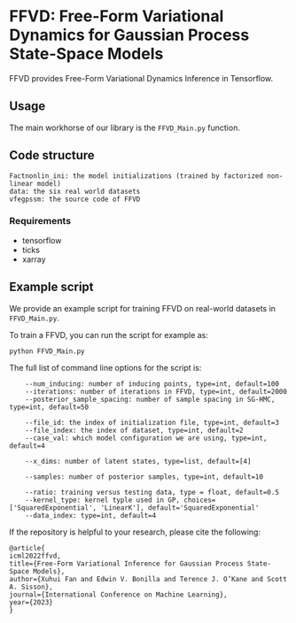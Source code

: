 # FFVD: Free-Form Variational Dynamics for Gaussian Process State-Space Models

FFVD provides Free-Form Variational Dynamics Inference in Tensorflow. 

## Usage

The main workhorse of our library is the `FFVD_Main.py` function.



## Code structure
```
Factnonlin_ini: the model initializations (trained by factorized non-linear model)
data: the six real world datasets
vfegpssm: the source code of FFVD
```


### Requirements
* tensorflow
* ticks
* xarray


## Example script

We provide an example script for training FFVD on real-world datasets in `FFVD_Main.py`.


To train a FFVD, you can run the script for example as:
```
python FFVD_Main.py
```
The full list of command line options for the script is:

```
    --num_inducing: number of inducing points, type=int, default=100
    --iterations: number of iterations in FFVD, type=int, default=2000
    --posterior_sample_spacing: number of sample spacing in SG-HMC, type=int, default=50

    --file_id: the index of initialization file, type=int, default=3
    --file_index: the index of dataset, type=int, default=2
    --case_val: which model configuration we are using, type=int, default=4

    --x_dims: number of latent states, type=list, default=[4]

    --samples: number of posterior samples, type=int, default=10

    --ratio: training versus testing data, type = float, default=0.5
    --kernel_type: kernel typle used in GP, choices=['SquaredExponential', 'LinearK'], default='SquaredExponential'
    --data_index: type=int, default=4
```


If the repository is helpful to your research, please cite the following:

```
@article{
icml2022ffvd,
title={Free-Form Variational Inference for Gaussian Process State-Space Models},
author={Xuhui Fan and Edwin V. Bonilla and Terence J. O’Kane and Scott A. Sisson},
journal={International Conference on Machine Learning},
year={2023}
}
```


